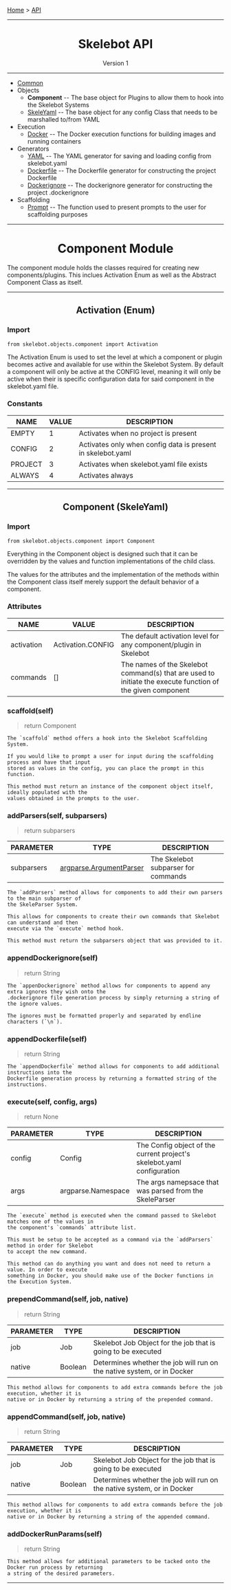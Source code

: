 [Home](../index.md) > [API](../api.md)

---

<h1 align='center'>Skelebot API</h1>
<div align='center'>Version 1</div>

---

- [Common](common.md)
- Objects
  - **Component** -- The base object for Plugins to allow them to hook into the Skelebot Systems
  - [SkeleYaml](skeleyaml.md) -- The base object for any config Class that needs to be marshalled to/from YAML
- Execution
  - [Docker](docker.md) -- The Docker execution functions for building images and running containers
- Generators
  - [YAML](yaml.md) -- The YAML generator for saving and loading config from skelebot.yaml
  - [Dockerfile](dockerfile.md) -- The Dockerfile generator for constructing the project Dockerfile
  - [Dockerignore](dockerignore.md) -- The dockerignore generator for constructing the project .dockerignore
- Scaffolding
  - [Prompt](prompt.md) -- The function used to present prompts to the user for scaffolding purposes

---

<h1 align='center'>Component Module</h1>

The component module holds the classes required for creating new components/plugins. This inclues
Activation Enum as well as the Abstract Component Class as itself.

---

<h2 align='center'>Activation (Enum)</h2>

<h3 align='left'>Import</h3>

```
from skelebot.objects.component import Activation
```

The Activation Enum is used to set the level at which a component or plugin becomes active and
available for use within the Skelebot System. By default a component will only be active at the
CONFIG level, meaning it will only be active when their is specific configuration data for said
component in the skelebot.yaml file.

<h3 align='left'>Constants</h3>

|  NAME   | VALUE |                        DESCRIPTION                          |
|---------|-------|-------------------------------------------------------------|
|   EMPTY |   1   | Activates when no project is present                        |
|  CONFIG |   2   | Activates only when config data is present in skelebot.yaml |
| PROJECT |   3   | Activates when skelebot.yaml file exists                    |
|  ALWAYS |   4   | Activates always                                            |

---

<h2 align='center'>Component (SkeleYaml)</h2>

<h3 align='left'>Import</h3>

```
from skelebot.objects.component import Component
```

Everything in the Component object is designed such that it can be overridden by the values and
function implementations of the child class.

The values for the attributes and the implementation of the methods within the Component class
itself merely support the default behavior of a component.

<h3 align='left'>Attributes</h3>

| NAME       | VALUE             | DESCRIPTION                                                                                               |
|------------|-------------------|-----------------------------------------------------------------------------------------------------------|
| activation | Activation.CONFIG | The default activation level for any component/plugin in Skelebot                                         |
| commands   | []                | The names of the Skelebot command(s) that are used to initiate the execute function of the given component|

<h3 align='left'>scaffold(self)</h3>

> return Component

```
The `scaffold` method offers a hook into the Skelebot Scaffolding System.

If you would like to prompt a user for input during the scaffolding process and have that input
stored as values in the config, you can place the prompt in this function.

This method must return an instance of the component object itself, ideally populated with the
values obtained in the prompts to the user.
```

<h3 align='left'>addParsers(self, subparsers)</h3>

> return subparsers

| PARAMETER  | TYPE | DESCRIPTION                                                                                               |
|------------|----------------------------------------------------------------------------|-------------------------------------|
| subparsers | [argparse.ArgumentParser](https://docs.python.org/3/library/argparse.html) | The Skelebot subparser for commands |

```
The `addParsers` method allows for components to add their own parsers to the main subparser of
the SkeleParser System.

This allows for components to create their own commands that Skelebot can understand and then
execute via the `execute` method hook.

This method must return the subparsers object that was provided to it.
```

<h3 align='left'>appendDockerignore(self)</h3>

> return String

```
The `appenDockerignore` method allows for components to append any extra ignores they wish onto the
.dockerignore file generation process by simply returning a string of the ignore values.

The ignores must be formatted properly and separated by endline characters (`\n`).
```

<h3 align='left'>appendDockerfile(self)</h3>

> return String

```
The `appendDockerfile` method allows for components to add additional instructions into the
Dockerfile generation process by returning a formatted string of the instructions.
```

<h3 align='left'>execute(self, config, args)</h3>

> return None

| PARAMETER  | TYPE               | DESCRIPTION                                                            |
|------------|--------------------|------------------------------------------------------------------------|
| config     | Config             | The Config object of the current project's skelebot.yaml configuration |
| args       | argparse.Namespace | The args namepsace that was parsed from the SkeleParser                |

```
The `execute` method is executed when the command passed to Skelebot matches one of the values in
the component's `commands` attribute list.

This must be setup to be accepted as a command via the `addParsers` method in order for Skelebot
to accept the new command.

This method can do anything you want and does not need to return a value. In order to execute
something in Docker, you should make use of the Docker functions in the Execution System.
```

<h3 align='left'>prependCommand(self, job, native)</h3>

> return String

| PARAMETER | TYPE    | DESCRIPTION                                                            |
|-----------|---------|------------------------------------------------------------------------|
| job       | Job     | Skelebot Job Object for the job that is going to be executed           |
| native    | Boolean | Determines whether the job will run on the native system, or in Docker |

```
This method allows for components to add extra commands before the job execution, whether it is
native or in Docker by returning a string of the prepended command.
```

<h3 align='left'>appendCommand(self, job, native)</h3>

> return String

| PARAMETER | TYPE    | DESCRIPTION                                                            |
|-----------|---------|------------------------------------------------------------------------|
| job       | Job     | Skelebot Job Object for the job that is going to be executed           |
| native    | Boolean | Determines whether the job will run on the native system, or in Docker |

```
This method allows for components to add extra commands before the job execution, whether it is
native or in Docker by returning a string of the appended command.
```

<h3 align='left'>addDockerRunParams(self)</h3>

> return String

```
This method allows for additional parameters to be tacked onto the Docker run process by returning
a string of the desired parameters.
```

---
